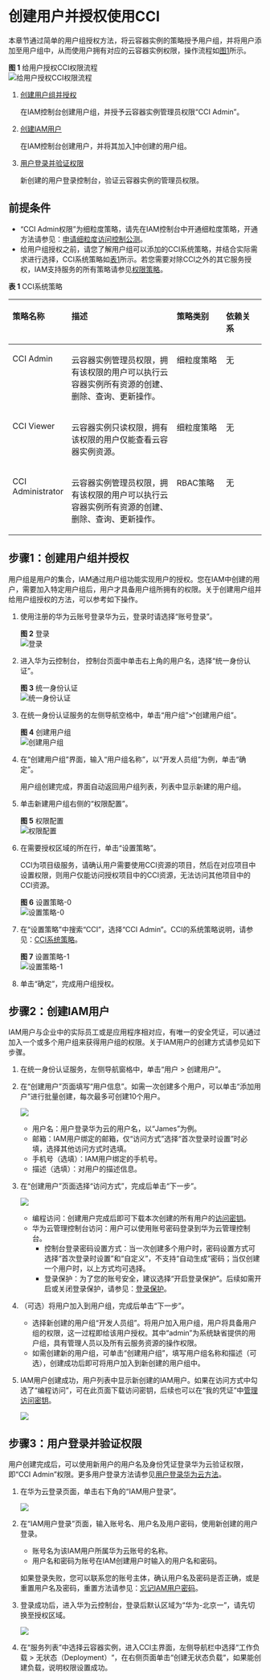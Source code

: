 # 创建用户并授权使用CCI<a name="cci_01_0072"></a>

本章节通过简单的用户组授权方法，将云容器实例的策略授予用户组，并将用户添加至用户组中，从而使用户拥有对应的云容器实例权限，操作流程如[图1](#fig673713328586)所示。

**图 1**  给用户授权CCI权限流程<a name="fig673713328586"></a>  
![](figures/给用户授权CCI权限流程.png "给用户授权CCI权限流程")

1.  <a name="li8135822590"></a>[创建用户组并授权](#section11705979215)

    在IAM控制台创建用户组，并授予云容器实例管理员权限“CCI Admin”。

2.  [创建IAM用户](#section5914125313212)

    在IAM控制台创建用户，并将其加入[1](#li8135822590)中创建的用户组。

3.  [用户登录并验证权限](#section12483530738)

    新创建的用户登录控制台，验证云容器实例的管理员权限。


## 前提条件<a name="section1612122929"></a>

-   “CCI Admin权限”为细粒度策略，请先在IAM控制台中开通细粒度策略，开通方法请参见：[申请细粒度访问控制公测](https://support.huaweicloud.com/usermanual-iam/iam_01_019.html)。
-   给用户组授权之前，请您了解用户组可以添加的CCI系统策略，并结合实际需求进行选择，CCI系统策略如[表1](#table6123192793918)所示。若您需要对除CCI之外的其它服务授权，IAM支持服务的所有策略请参见[权限策略](https://support.huaweicloud.com/usermanual-permissions/zh-cn_topic_0063498930.html)。

**表 1**  CCI系统策略

<a name="table6123192793918"></a>
<table><thead align="left"><tr id="zh-cn_topic_0167171797_row1346222921318"><th class="cellrowborder" valign="top" width="16.48%" id="mcps1.2.5.1.1"><p id="zh-cn_topic_0167171797_p246217292138"><a name="zh-cn_topic_0167171797_p246217292138"></a><a name="zh-cn_topic_0167171797_p246217292138"></a>策略名称</p>
</th>
<th class="cellrowborder" valign="top" width="46.03%" id="mcps1.2.5.1.2"><p id="zh-cn_topic_0167171797_p146292918139"><a name="zh-cn_topic_0167171797_p146292918139"></a><a name="zh-cn_topic_0167171797_p146292918139"></a>描述</p>
</th>
<th class="cellrowborder" valign="top" width="20.580000000000002%" id="mcps1.2.5.1.3"><p id="zh-cn_topic_0167171797_p191421447112216"><a name="zh-cn_topic_0167171797_p191421447112216"></a><a name="zh-cn_topic_0167171797_p191421447112216"></a>策略类别</p>
</th>
<th class="cellrowborder" valign="top" width="16.91%" id="mcps1.2.5.1.4"><p id="zh-cn_topic_0167171797_p1822191252217"><a name="zh-cn_topic_0167171797_p1822191252217"></a><a name="zh-cn_topic_0167171797_p1822191252217"></a>依赖关系</p>
</th>
</tr>
</thead>
<tbody><tr id="zh-cn_topic_0167171797_row1462142915137"><td class="cellrowborder" valign="top" width="16.48%" headers="mcps1.2.5.1.1 "><p id="zh-cn_topic_0167171797_p1196518294159"><a name="zh-cn_topic_0167171797_p1196518294159"></a><a name="zh-cn_topic_0167171797_p1196518294159"></a>CCI Admin</p>
</td>
<td class="cellrowborder" valign="top" width="46.03%" headers="mcps1.2.5.1.2 "><p id="zh-cn_topic_0167171797_p0462172991319"><a name="zh-cn_topic_0167171797_p0462172991319"></a><a name="zh-cn_topic_0167171797_p0462172991319"></a>云容器实例管理员权限，拥有该权限的用户可以执行云容器实例所有资源的创建、删除、查询、更新操作。</p>
</td>
<td class="cellrowborder" valign="top" width="20.580000000000002%" headers="mcps1.2.5.1.3 "><p id="zh-cn_topic_0167171797_p1414344782214"><a name="zh-cn_topic_0167171797_p1414344782214"></a><a name="zh-cn_topic_0167171797_p1414344782214"></a>细粒度策略</p>
</td>
<td class="cellrowborder" valign="top" width="16.91%" headers="mcps1.2.5.1.4 "><p id="zh-cn_topic_0167171797_p0823131242211"><a name="zh-cn_topic_0167171797_p0823131242211"></a><a name="zh-cn_topic_0167171797_p0823131242211"></a>无</p>
</td>
</tr>
<tr id="zh-cn_topic_0167171797_row151441212192316"><td class="cellrowborder" valign="top" width="16.48%" headers="mcps1.2.5.1.1 "><p id="zh-cn_topic_0167171797_p8145181210233"><a name="zh-cn_topic_0167171797_p8145181210233"></a><a name="zh-cn_topic_0167171797_p8145181210233"></a>CCI Viewer</p>
</td>
<td class="cellrowborder" valign="top" width="46.03%" headers="mcps1.2.5.1.2 "><p id="zh-cn_topic_0167171797_p1614591219235"><a name="zh-cn_topic_0167171797_p1614591219235"></a><a name="zh-cn_topic_0167171797_p1614591219235"></a>云容器实例只读权限，拥有该权限的用户仅能查看云容器实例资源。</p>
</td>
<td class="cellrowborder" valign="top" width="20.580000000000002%" headers="mcps1.2.5.1.3 "><p id="zh-cn_topic_0167171797_p914319473223"><a name="zh-cn_topic_0167171797_p914319473223"></a><a name="zh-cn_topic_0167171797_p914319473223"></a>细粒度策略</p>
</td>
<td class="cellrowborder" valign="top" width="16.91%" headers="mcps1.2.5.1.4 "><p id="zh-cn_topic_0167171797_p582314123221"><a name="zh-cn_topic_0167171797_p582314123221"></a><a name="zh-cn_topic_0167171797_p582314123221"></a>无</p>
</td>
</tr>
<tr id="zh-cn_topic_0167171797_row264417239235"><td class="cellrowborder" valign="top" width="16.48%" headers="mcps1.2.5.1.1 "><p id="zh-cn_topic_0167171797_p41073819195"><a name="zh-cn_topic_0167171797_p41073819195"></a><a name="zh-cn_topic_0167171797_p41073819195"></a>CCI Administrator</p>
</td>
<td class="cellrowborder" valign="top" width="46.03%" headers="mcps1.2.5.1.2 "><p id="zh-cn_topic_0167171797_p8104389194"><a name="zh-cn_topic_0167171797_p8104389194"></a><a name="zh-cn_topic_0167171797_p8104389194"></a>云容器实例管理员权限，拥有该权限的用户可以执行云容器实例所有资源的创建、删除、查询、更新操作。</p>
</td>
<td class="cellrowborder" valign="top" width="20.580000000000002%" headers="mcps1.2.5.1.3 "><p id="zh-cn_topic_0167171797_p18143194716229"><a name="zh-cn_topic_0167171797_p18143194716229"></a><a name="zh-cn_topic_0167171797_p18143194716229"></a>RBAC策略</p>
</td>
<td class="cellrowborder" valign="top" width="16.91%" headers="mcps1.2.5.1.4 "><p id="zh-cn_topic_0167171797_p16431131115438"><a name="zh-cn_topic_0167171797_p16431131115438"></a><a name="zh-cn_topic_0167171797_p16431131115438"></a>无</p>
</td>
</tr>
</tbody>
</table>

## 步骤1：创建用户组并授权<a name="section11705979215"></a>

用户组是用户的集合，IAM通过用户组功能实现用户的授权。您在IAM中创建的用户，需要加入特定用户组后，用户才具备用户组所拥有的权限。关于创建用户组并给用户组授权的方法，可以参考如下操作。

1.  使用注册的华为云账号登录华为云，登录时请选择“账号登录”。

    **图 2**  登录<a name="fig1165220612567"></a>  
    ![](figures/登录.png "登录")

2.  进入华为云控制台， 控制台页面中单击右上角的用户名，选择“统一身份认证”。

    **图 3**  统一身份认证<a name="fig18391932175719"></a>  
    ![](figures/统一身份认证.png "统一身份认证")

3.  在统一身份认证服务的左侧导航空格中，单击“用户组”\>“创建用户组”。

    **图 4**  创建用户组<a name="fig1247792614360"></a>  
    ![](figures/创建用户组.png "创建用户组")

4.  在“创建用户组”界面，输入“用户组名称”，以“开发人员组”为例，单击“确定”。

    用户组创建完成，界面自动返回用户组列表，列表中显示新建的用户组。

5.  单击新建用户组右侧的“权限配置”。

    **图 5**  权限配置<a name="fig580512344366"></a>  
    ![](figures/权限配置.png "权限配置")

6.  在需要授权区域的所在行，单击“设置策略”。

    CCI为项目级服务，请确认用户需要使用CCI资源的项目，然后在对应项目中设置权限，则用户仅能访问授权项目中的CCI资源，无法访问其他项目中的CCI资源。

    **图 6**  设置策略-0<a name="fig6251481382"></a>  
    ![](figures/设置策略-0.png "设置策略-0")

7.  在“设置策略”中搜索“CCI”，选择“CCI Admin”。CCI的系统策略说明，请参见：[CCI系统策略](https://support.huaweicloud.com/productdesc-cci/cci_03_0008.html)。

    **图 7**  设置策略-1<a name="fig4101104613508"></a>  
    ![](figures/设置策略-1.png "设置策略-1")

8.  单击“确定”，完成用户组授权。

## 步骤2：创建IAM用户<a name="section5914125313212"></a>

IAM用户与企业中的实际员工或是应用程序相对应，有唯一的安全凭证，可以通过加入一个或多个用户组来获得用户组的权限。关于IAM用户的创建方式请参见如下步骤。

1.  在统一身份认证服务，左侧导航窗格中，单击“用户 \> 创建用户”。
2.  在“创建用户”页面填写“用户信息”。如需一次创建多个用户，可以单击“添加用户”进行批量创建，每次最多可创建10个用户。

    ![](figures/添加用户.png)

    -   用户名：用户登录华为云的用户名，以“James”为例。
    -   邮箱：IAM用户绑定的邮箱，仅“访问方式”选择“首次登录时设置”时必填，选择其他访问方式时选填。
    -   手机号（选填）：IAM用户绑定的手机号。
    -   描述（选填）：对用户的描述信息。

3.  在“创建用户”页面选择“访问方式”，完成后单击“下一步”。

    ![](figures/qwwwwwww.png)

    -   编程访问：创建用户完成后即可下载本次创建的所有用户的[访问密钥](https://support.huaweicloud.com/usermanual-ca/zh-cn_topic_0046606340.html)。
    -   华为云管理控制台访问：用户可以使用账号密码登录到华为云管理控制台。
        -   控制台登录密码设置方式：当一次创建多个用户时，密码设置方式可选择“首次登录时设置”和“自定义”，不支持“自动生成”密码；当仅创建一个用户时，以上方式均可选择。
        -   登录保护：为了您的账号安全，建议选择“开启登录保护”。后续如需开启或关闭登录保护，请参见：[登录保护](https://support.huaweicloud.com/usermanual-iam/zh-cn_topic_0079477316.html)。

4.  （可选）将用户加入到用户组，完成后单击“下一步”。
    -   选择新创建的用户组“开发人员组”。将用户加入用户组，用户将具备用户组的权限，这一过程即给该用户授权。其中“admin”为系统缺省提供的用户组，具有管理人员以及所有云服务资源的操作权限。
    -   如需创建新的用户组，可单击“创建用户组”，填写用户组名称和描述（可选），创建成功后即可将用户加入到新创建的用户组中。

5.  IAM用户创建成功，用户列表中显示新创建的IAM用户。如果在访问方式中勾选了“编程访问”，可在此页面下载访问密钥，后续也可以在“我的凭证”中[管理访问密钥](https://support.huaweicloud.com/usermanual-ca/zh-cn_topic_0046606340.html)。

    ![](figures/teser.png)


## 步骤3：用户登录并验证权限<a name="section12483530738"></a>

用户创建完成后，可以使用新用户的用户名及身份凭证登录华为云验证权限，即“CCI Admin”权限。更多用户登录方法请参见[用户登录华为云方法](https://support.huaweicloud.com/qs-iam/iam_01_0031.html#section2)。

1.  在华为云登录页面，单击右下角的“IAM用户登录”。

    ![](figures/1234456.png)

2.  在“IAM用户登录”页面，输入账号名、用户名及用户密码，使用新创建的用户登录。

    -   账号名为该IAM用户所属华为云账号的名称。
    -   用户名和密码为账号在IAM创建用户时输入的用户名和密码。

    如果登录失败，您可以联系您的账号主体，确认用户名及密码是否正确，或是重置用户名及密码，重置方法请参见：[忘记IAM用户密码](https://support.huaweicloud.com/iam_faq/iam_01_0314.html#section1)。

3.  登录成功后，进入华为云控制台，登录后默认区域为“华为-北京一”，请先切换至授权区域。

    ![](figures/授权区域.png)

4.  在“服务列表”中选择云容器实例，进入CCI主界面，左侧导航栏中选择“工作负载 \> 无状态（Deployment）“，在右侧页面单击“创建无状态负载“，如果能创建负载，说明权限设置成功。

